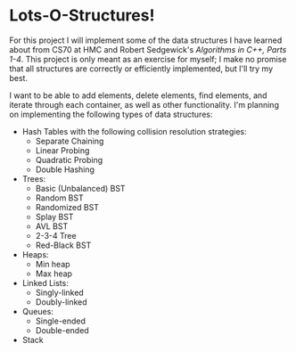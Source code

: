 # Lots-O-Structures!

For this project I will implement some of the data structures I have learned about from CS70 at HMC and Robert Sedgewick's *Algorithms in C++, Parts 1-4*. 
This project is only meant as an exercise for myself; I make no promise that all structures are correctly or efficiently implemented, but I'll try my best.

I want to be able to add elements, delete elements, find elements, and iterate through each container, as well as other functionality.
I'm planning on implementing the following types of data structures:
  * Hash Tables with the following collision resolution strategies:
    * Separate Chaining
    * Linear Probing
    * Quadratic Probing
    * Double Hashing
  * Trees:
    * Basic (Unbalanced) BST
    * Random BST
    * Randomized BST
    * Splay BST
    * AVL BST
    * 2-3-4 Tree
    * Red-Black BST
  * Heaps:
    * Min heap
    * Max heap
  * Linked Lists:
    * Singly-linked
    * Doubly-linked
  * Queues:
    * Single-ended
    * Double-ended
  * Stack
